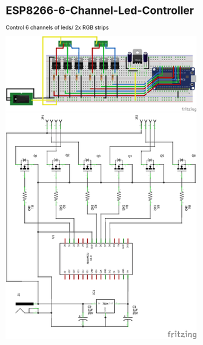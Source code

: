 # ESP8266-6-Channel-Led-Controller
Control 6 channels of leds/ 2x RGB strips

<img src="img/esp8266 6 channel led controlelr_bb.png" width="700">

<img src="img/esp8266 6 channel led controlelr_schem.png" width="700">
